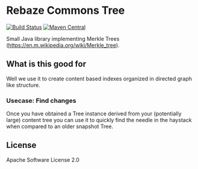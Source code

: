 # Rebaze Commons Tree

[![Build Status](https://travis-ci.org/rebaze/rebaze-commons-tree.svg?branch=master)](https://travis-ci.org/rebaze/rebaze-commons-tree)
[![Maven Central](https://maven-badges.herokuapp.com/maven-central/com.rebaze.commons.tree/rebaze-commons-tree/badge.svg)](https://maven-badges.herokuapp.com/maven-central/com.rebaze.commons.tree/rebaze-commons-tree)

Small Java library implementing Merkle Trees (https://en.m.wikipedia.org/wiki/Merkle_tree).

## What is this good for

Well we use it to create content based indexes organized in directed graph like structure.

### Usecase: Find changes
Once you have obtained a Tree instance derived from your (potentially large) content tree you can use it to quickly find the needle in the haystack when compared to an older snapshot Tree.

## License
Apache Software License 2.0
